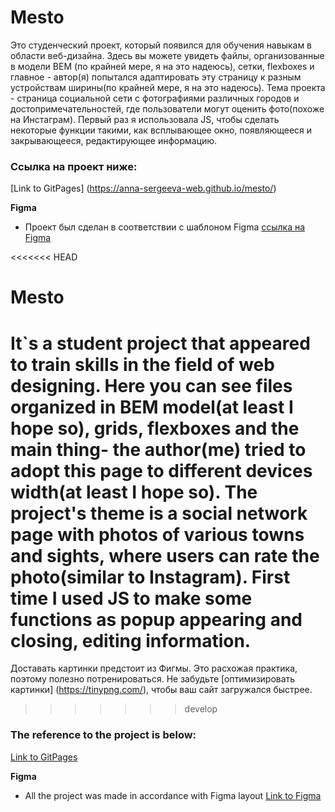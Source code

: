 # Mesto
Это студенческий проект, который появился для обучения навыкам в области веб-дизайна. Здесь вы можете увидеть файлы, организованные в модели BEM (по крайней мере, я на это надеюсь), сетки, flexboxes и главное - автор(я) попытался адаптировать эту страницу к разным устройствам ширины(по крайней мере, я на это надеюсь). Тема проекта - страница социальной сети с фотографиями различных городов и достопримечательностей, где пользователи могут оценить фото(похоже на Инстаграм). Первый раз я использовала JS, чтобы сделать некоторые функции такими, как всплывающее окно, появляющееся и закрывающееся, редактирующее информацию.

### Ссылка на проект ниже:
[Link to GitPages] (https://anna-sergeeva-web.github.io/mesto/)


**Figma**

* Проект был сделан в соответствии с шаблоном Figma [ссылка на Figma](https://www.figma.com/file/StZjf8HnoeLdiXS7dYrLAh/JavaScript.-Sprint-4)


<<<<<<< HEAD
# Mesto
It`s a student project that appeared to train skills in the field of web designing. Here you can see files organized in BEM model(at least I hope so), grids, flexboxes and the main thing- the author(me) tried to adopt this page to different devices width(at least I hope so). The project's theme is a social network page with photos of various towns and sights, where users can rate the photo(similar to Instagram). First time I used JS to make some functions as popup appearing and closing, editing information.
=======
Доставать картинки предстоит из Фигмы. Это расхожая практика, поэтому полезно потренироваться.
Не забудьте [оптимизировать картинки] (https://tinypng.com/), чтобы ваш сайт загружался быстрее.
>>>>>>> develop

### The reference to the project is below:
[Link to GitPages](https://anna-sergeeva-web.github.io/mesto/)


**Figma**

* All the project was made in accordance with Figma layout [Link to Figma](https://www.figma.com/file/StZjf8HnoeLdiXS7dYrLAh/JavaScript.-Sprint-4)